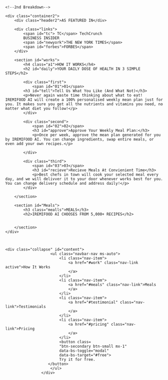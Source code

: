 <!-- <!DOCTYPE html>
<html lang="en">
<head>
    <meta charset="UTF-8">
    <meta http-equiv="X-UA-Compatible" content="IE=edge">
    <meta name="viewport" content="width=device-width, initial-scale=1.0">
    <link rel="stylesheet" href="index.css">
    <title>IREMIFOOD</title>
</head>
<body>
    <div class="container">
        <div class="heading">
            <h2 id="brand">IREMIF<span id="infinity ">Ꝏ</span>D</h2>

            <div class="lists">
                <a href="#works">How it works</a>
                <a href="#Meals">Meals</a>
                <a href="#Testimonials">Testimonials</a>
                <a href="#pricing">Pricing</a>

                <button id="try">Try for free</button>
            </div>

           <div class="phrase">
            <p id="content">A Healthy Meal Delivered To Your Door, Every Single Day</p>
           
           </div>
        </div>

        <div class="but2">
            <button id="start">START EATING WELL</button> <button id="more">LEARN MORE</button>
        </div>

        <div class="image">
            <img src="1.jpg" alt="people eating">
            <img src="2.jpg" alt="people">
            <img src="3.jpg" alt="ppeoples">
        </div>
    </div> -->



    <!--2nd Breakdown-->

    <div class="container2">
        <div class="header2">AS FEATURED IN</div>

        <div class="links">
            <span id="tc"> TC</span> TechCrunch
            BUSINESS INSIDER
            <span id="newyork">THE NEW YORK TIMES</span>
            <span id="forbes">FORBES</span>
        </div>

        <section id="works">
            <h4 class="a1">HOW IT WORKS</h4>
            <h2 id="daily">YOUR DAILY DOSE OF HEALTH IN 3 SIMPLE STEPS</h2>

            <div class="first">
                <span id="01">01</span>
            <h3 id="tell">Tell Us What You Like (And What Not)</h3>
            <p>Never again waste time thinking about what to eat! IREMIFOOD AI will create a 100% personalised weekly mean plan just for you. It makes sure you get all the nutrients and vitamins you need, no matter what diet you follow!</p>
            </div>

            <div class="second">
                <span id="02">02</span>
                <h3 id="approve">Approve Your Weekly Meal Plan:</h3>
                <p>Once per week, approve the mean plan generated for you by IREMIFOOD AI. You can change ingredients, swap entire meals, or even add your own recipes.</p>

            </div>

            <div class="third">
                <span id="03">03</span>
                <h3 id="recieve">Recieve Meals At Convienient Time</h3>
                <p>Best chefs in town will cook your selected meal every day, and we will delivver it to your door whenever works best for you. You can change delivery schedule and address daily!</p>
            </div>

        </section>

        <section id="Meals">
            <h3 class="mealls">MEALS</h3>
            <h2>IREMIFOOD AI CHOOSES FROM 5,000+ RECIPES</h2>


        </section>
    </div>



    <div class="collapse" id="content">
                        <ul class="navbar-nav ms-auto">
                            <li class="nav-item">
                                <a href="#work" class="nav-link active">How It Works
                                </a>
                            </li>
                            <li class="nav-item">
                                <a href="#meals" class="nav-link">Meals
                                </a>
                            </li>
                            <li class="nav-item">
                                <a href="#testimonial" class="nav-link">Testimonials
                                </a>
                            </li>
                            <li class="nav-item">
                                <a href="#pricing" class="nav-link">Pricing
                                </a>
                            </li>
                            <button class=
                            "btn-secondary btn-small mx-1"
                            data-bs-toggle="modal"
                            data-bs-target="#free"> 
                            Try it for free.
                       </button>
                        </ul>
                    </div>